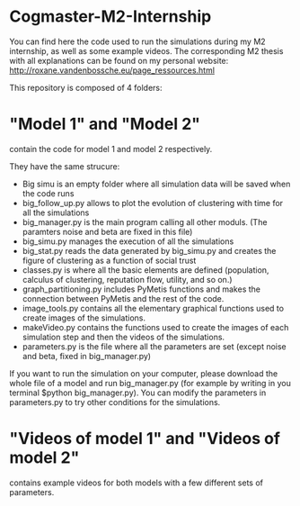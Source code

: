 # Cogmaster-M2-Internship
You can find here the code used to run the simulations during my M2 internship, as well as some example videos.
The corresponding M2 thesis with all explanations can be found on my personal website: http://roxane.vandenbossche.eu/page_ressources.html

This repository is composed of 4 folders:

# "Model 1" and "Model 2" 
contain the code for model 1 and model 2 respectively.

They have the same strucure:
- Big simu is an empty folder where all simulation data will be saved when the code runs
- big_follow_up.py allows to plot the evolution of clustering with time for all the simulations
- big_manager.py is the main program calling all other moduls. (The paramters noise and beta are fixed in this file)
- big_simu.py manages the execution of all the simulations
- big_stat.py reads the data generated by big_simu.py and creates the figure of clustering as a function of social trust
- classes.py is where all the basic elements are defined (population, calculus of clustering, reputation flow, utility, and so on.)
- graph_partitioning.py includes PyMetis functions and makes the connection between PyMetis and the rest of the code.
- image_tools.py contains all the elementary graphical functions used to create images of the simulations.
- makeVideo.py contains the functions used to create the images of each simulation step and then the videos of the simulations.
- parameters.py is the file where all the parameters are set (except noise and beta, fixed in big_manager.py)

If you want to run the simulation on your computer, please download the whole file of a model and run big_manager.py (for example by writing in you terminal $python big_manager.py). You can modify the parameters in parameters.py to try other conditions for the simulations.

# "Videos of model 1" and "Videos of model 2"
contains example videos for both models with a few different sets of parameters.



